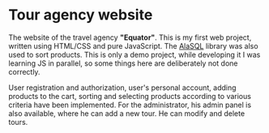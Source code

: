 # Tour agency website

The website of the travel agency **"Equator"**. This is my first web project, written using HTML/CSS and pure JavaScript. The [AlaSQL](https://github.com/AlaSQL/alasql) library was also used to sort products. This is only a demo project, while developing it I was learning JS in parallel, so some things here are deliberately not done correctly.

User registration and authorization, user's personal account, adding products to the cart, sorting and selecting products according to various criteria have been implemented. For the administrator, his admin panel is also available, where he can add a new tour. He can modify and delete tours.
